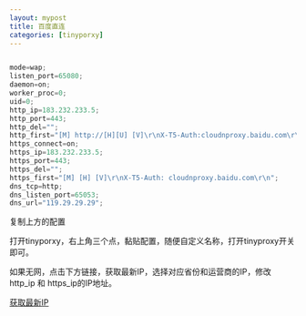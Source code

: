 ```yaml
---
layout: mypost
title: 百度直连
categories: [tinyporxy]
---  
```


```js  

mode=wap;
listen_port=65080;
daemon=on;
worker_proc=0;
uid=0;
http_ip=183.232.233.5;
http_port=443;
http_del="";
http_first="[M] http://[H][U] [V]\r\nX-T5-Auth:cloudnproxy.baidu.com\r\n";
https_connect=on;
https_ip=183.232.233.5;
https_port=443;
https_del="";
https_first="[M] [H] [V]\r\nX-T5-Auth: cloudnproxy.baidu.com\r\n";
dns_tcp=http;
dns_listen_port=65053;
dns_url="119.29.29.29";


```  
  
复制上方的配置  
  
打开tinyporxy，右上角三个点，黏贴配置，随便自定义名称，打开tinyproxy开关即可。  
  
如果无网，点击下方链接，获取最新IP，选择对应省份和运营商的IP，修改  http_ip  和  https_ip的IP地址。  
  
[获取最新IP](https://www.itdog.cn/ping/cloudnproxy.baidu.com)